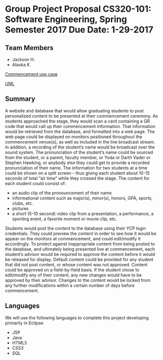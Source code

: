 # Group Project Proposal CS320-101: Software Engineering, Spring Semester 2017 Due Date: 1-29-2017 

## Team Members
* Jackson H.
* Alaska K.

[Commencement use case](./Commencement.Use.md)

[UML](./teamUML.html)

## Summary
A website and database that would allow graduating students to post personalized content to be presented at their commencement ceremony. As students approached the stage, they would scan a card containing a QR code that would call up their commencement information. That information would be retrieved from the database, and formatted into a web page. The web page could be displayed on monitors positioned throughout the commencement venue(s), as well as included in the live broadcast stream. In addition, a recording of the student’s name would be broadcast over the sound system. The pronunciation of the student’s name could be sourced from the student, or a parent, faculty member, or Yoda or Darth Vader or Stephen Hawking, or anybody else they could get to provide a recorded pronunciation of their name.
The information for two students at a time could be shown on a split screen - thus giving each student about 10-15 seconds of total “air time” while they crossed the stage.
The content for each student could consist of:

* an audio clip of the pronouncement of their name
* informational content such as major(s), minor(s), honors, GPA, sports, clubs, etc.
* pictures
* a short (5-10 second) video clip from a presentation, a performance, a sporting event, a favorite moment or movie clip, etc.

Students would post the content to the database using their YCP login credentials. They could preview the content in order to see how it would be appear on the monitors at commencement, and could edit/modify it accordingly. To protect against inappropriate content from being posted to the database, and ultimately being presented live at commencement, each student’s advisor would be required to approve the content before it would be released for display. Default content could be provided for any student that did not post content, or whose content was not approved. Content could be approved on a field-by-field basis. If the student chose to edit/modify any of their content, any new changes would have to be approved by their advisor. Changes to the content would be locked from any further modifications within a certain number of days before commencement.

## Languages
We will use the following languages to complete this project developing primarily in Eclipse:

* JSP
* Java
* HTML5
* CSS3
* SQL
